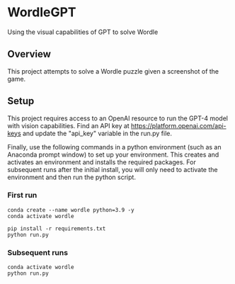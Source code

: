 # WordleGPT
Using the visual capabilities of GPT to solve Wordle

## Overview
This project attempts to solve a Wordle puzzle given a screenshot of the game.  

## Setup
This project requires access to an OpenAI resource to run the GPT-4 model with vision capabilities.  Find an API key at https://platform.openai.com/api-keys and update the "api_key" variable in the run.py file.  

Finally, use the following commands in a python environment (such as an Anaconda prompt window) to set up your environment.  This creates and activates an environment and installs the required packages.  For subsequent runs after the initial install, you will only need to activate the environment and then run the python script.  

### First run
```
conda create --name wordle python=3.9 -y
conda activate wordle

pip install -r requirements.txt
python run.py
```

### Subsequent runs
```
conda activate wordle
python run.py
```
